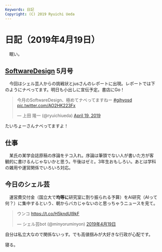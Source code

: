 ```yaml
---
Keywords: 日記
Copyright: (C) 2019 Ryuichi Ueda
---
```


# 日記（2019年4月19日）

　眠い。

## [SoftwareDesign](https://amzn.to/2Pjl2Jp) 5月号

　今回はシェル芸人からの挑戦状とjusさんのレポートに出現。レポートでは下のようにナベってます。明日も小出しに宣伝予定。書店にGo！


<blockquote class="twitter-tweet" data-partner="tweetdeck"><p lang="ja" dir="ltr">今月のSoftwareDesign、極めてナベってますねー <a href="https://twitter.com/hashtag/gihyosd?src=hash&amp;ref_src=twsrc%5Etfw">#gihyosd</a> <a href="https://t.co/AO2HK223Fx">pic.twitter.com/AO2HK223Fx</a></p>&mdash; 上田 隆一 (@ryuichiueda) <a href="https://twitter.com/ryuichiueda/status/1119206483172790272?ref_src=twsrc%5Etfw">April 19, 2019</a></blockquote>
<script async src="https://platform.twitter.com/widgets.js" charset="utf-8"></script>

たいちょーさんナベってますよ！

## 仕事


　某氏の某学会誌原稿の序論をテコ入れ。序論は筆頭でない人が書いた方が客観的に書けるんじゃないかと思う。午後はゼミ。3年生おもしろい。あとは学科の雑用や運営関係でいろいろ対応。

## 今日のシェル芸

　運営費交付金（国立大で**均等に**研究室に割り振られる予算）をAI研究（AIって何？）に集中するという、朝からバカじゃないのと思っちゃうニュースを見て。

<blockquote class="twitter-tweet" data-lang="ja"><p lang="ja" dir="ltr">ウンコ <a href="https://t.co/H5kndUl9kF">https://t.co/H5kndUl9kF</a></p>&mdash; シェル芸bot (@minyoruminyon) <a href="https://twitter.com/minyoruminyon/status/1119029469719568384?ref_src=twsrc%5Etfw">2019年4月19日</a></blockquote>

自分は私立大なので関係ないっす。でも高値掴みが大好きな行政が心配です。


寝る。
